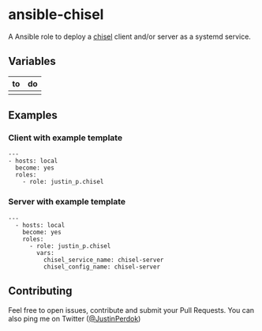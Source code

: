 # ansible-chisel

A Ansible role to deploy a [chisel](https://github.com/jpillora/chisel) client and/or server as a systemd service.

## Variables

| to  | do  |
| --- | --- |
|     |     |

## Examples

### Client with example template

```
---
- hosts: local
  become: yes
  roles:
    - role: justin_p.chisel
```

### Server with example template

```
---
  - hosts: local
    become: yes
    roles:
      - role: justin_p.chisel
        vars:
          chisel_service_name: chisel-server
          chisel_config_name: chisel-server
```

## Contributing

Feel free to open issues, contribute and submit your Pull Requests. You can also ping me on Twitter ([@JustinPerdok](https://twitter.com/JustinPerdok))
